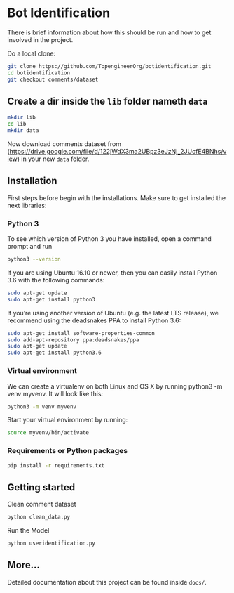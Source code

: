 # Bot Identification

There is brief information about how this should be run and how to get involved in the project.

Do a local clone:

```bash
git clone https://github.com/TopengineerOrg/botidentification.git
cd botidentification
git checkout comments/dataset

```

## Create a dir inside the `lib` folder nameth `data`

```bash
mkdir lib
cd lib
mkdir data
```

Now download comments dataset from (https://drive.google.com/file/d/122jWdX3ma2UBpz3eJzNj_2JUcfE4BNhs/view) in your new `data` folder.

## Installation

First steps before begin with the installations. Make sure to get installed the next libraries:

### Python 3

To see which version of Python 3 you have installed, open a command prompt and run

```bash
python3 --version
```
If you are using Ubuntu 16.10 or newer, then you can easily install Python 3.6 with the following commands:

```bash
sudo apt-get update
sudo apt-get install python3
```
If you’re using another version of Ubuntu (e.g. the latest LTS release), we recommend using the deadsnakes PPA to install Python 3.6:

```bash
sudo apt-get install software-properties-common
sudo add-apt-repository ppa:deadsnakes/ppa
sudo apt-get update
sudo apt-get install python3.6
```

### Virtual environment

We can create a virtualenv on both Linux and OS X by running python3 -m venv myvenv. It will look like this:

```bash
python3 -m venv myvenv
```
Start your virtual environment by running:

```bash
source myvenv/bin/activate
```

### Requirements or Python packages

```bash
pip install -r requirements.txt
```

## Getting started

Clean comment dataset

```bash
python clean_data.py
```

Run the Model

```bash
python useridentification.py
```


## More...

Detailed documentation about this project can be found inside `docs/`.



